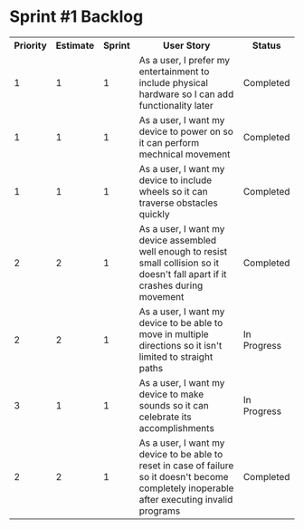 <h1>Sprint #1 Backlog</h1>
<table>
  <tr>
     <th>Priority</th>
     <th>Estimate</th>
     <th>Sprint</th>
     <th>User Story</th>
     <th>Status</th>
  </tr>
  
  <tr>
      <td>1</td><td>1</td><td>1</td><td>As a user, I prefer my entertainment to include physical hardware so I can add functionality later</td><td>Completed</td>
  </tr>
  
  <tr>
  <td>1</td><td>1</td><td>1</td><td>As a user, I want my device to power on so it can perform mechnical movement</td><td>Completed</td>
  </tr>
  
  <tr>
      <td>1</td><td>1</td><td>1</td><td>As a user, I want my device to include wheels so it can traverse obstacles quickly</td><td>Completed</td>
  </tr>
  
  <tr>
  <td>2</td><td>2</td><td>1</td><td>As a user, I want my device assembled well enough to resist small collision so it doesn't fall apart if it crashes during movement</td><td>Completed</td>
  </tr>
  
  <tr>
      <td>2</td><td>2</td><td>1</td><td>As a user, I want my device to be able to move in multiple directions so it isn't limited to straight paths</td><td>In Progress</td>
  </tr>
  
  <tr>
      <td>3</td><td>1</td><td>1</td><td>As a user, I want my device to make sounds so it can celebrate its accomplishments</td><td>In Progress</td>
  </tr>
  
  <tr>
      <td>2</td><td>2</td><td>1</td><td>As a user, I want my device to be able to reset in case of failure so it doesn't become completely inoperable after executing invalid programs</td><td>Completed</td>
  </tr>
 

</table>
